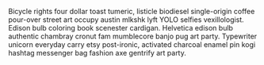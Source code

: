 Bicycle rights four dollar toast tumeric, listicle biodiesel single-origin coffee pour-over street art occupy austin mlkshk lyft YOLO selfies vexillologist. Edison bulb coloring book scenester cardigan. Helvetica edison bulb authentic chambray cronut fam mumblecore banjo pug art party. Typewriter unicorn everyday carry etsy post-ironic, activated charcoal enamel pin kogi hashtag messenger bag fashion axe gentrify art party.